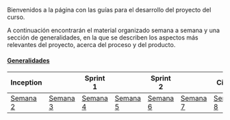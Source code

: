 Bienvenidos a la página con las guías para el desarrollo del proyecto del curso.

A continuación encontrarán el material organizado semana a semana y una sección de generalidades, en la que se describen los aspectos más relevantes del proyecto, acerca del proceso y del producto.

#### [Generalidades](/generalidades)

| Inception |   | Sprint 1 |   | Sprint 2 |   | Cierre |
|-----------|---|----------|---|----------|---|--------|
| [Semana 2](/semanas/inception/semana2/semana2)         | [Semana 3](/semanas/inception/semana3/semana3) | [Semana 4](/semanas/sprint1/semana4/semana4) | [Semana 5](/semanas/sprint1/semana5/semana5) | [Semana 6](/semanas/sprint2/semana6/semana6) | [Semana 7](/semanas/sprint2/semana7/semana7) | [Semana 8]()      |



